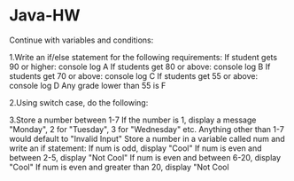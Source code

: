 # Java-HW

Continue with variables and conditions:

 

1.Write an if/else statement for the following requirements:
If student gets 90 or higher: console log  A
If students get 80 or above: console log B
If students get 70 or above: console log C
If students get 55 or above: console log D
Any grade lower than 55 is F

2.Using switch case, do the following:

3.Store a number between 1-7
If the number is 1, display a message "Monday", 2 for "Tuesday", 3 for "Wednesday" etc.
Anything other than 1-7 would default to "Invalid Input"
Store a number in a variable called num and write an if statement: 
If num is odd, display "Cool"
If num is even and between 2-5, display "Not Cool"
If num is even and between 6-20, display "Cool"
If num is even and greater than 20, display "Not Cool